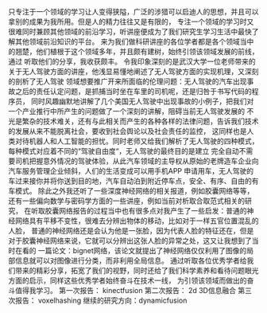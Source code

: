 只专注于一个领域的学习让人变得狭隘，广泛的涉猎可以启迪人的思想，并且可以拿别的成果为我所用。但是人的精力往往又是有限的，
专注一个领域的学习时又很难同时兼顾其他领域的前沿学习，听讲座便成为了我们研究生学习生活中最快了解其他领域前沿知识的平台。
来为我们做科研讲座的各位学者都是各个领域当中的翘楚，他们植根于这个领域多年，并且颇有建树，始终引领该领域发展的前线，通过
听取他们的分享，我收获颇丰。
令我印象深刻的是武汉大学一位老师带来的关于无人驾驶方面的讲座，他浅显易懂地阐述了无人驾驶方面的实现机理，又深刻的剖析了无人驾驶
领域想要推广开来所面临的伦理问题：无人驾驶的汽车出现事故之后的责任认定问题，是抓捕当时坐在车里的司机呢，还是归咎于书写代码的程序员，
同时风趣幽默地讲解了几个美国无人驾驶中出现事故的小例子，把我们对一个产业推行中所产生的问题做了一个深刻的讲解，阻碍当前无人驾驶发展的
不光是繁杂的技术难关，还有与此相关而产生的各种各样的法律问题，告诉我们技术的发展从来不能脱离社会，要收到社会舆论以及社会责任的监控，
这同样也是人类对待机器人和人工智能的担忧。同时老师又给我们解析了无人驾驶的四种模式，每种模式对应着不同的“驾驶自由度“，无人驾驶的最终目的是建立
完全自动不需要司机把握意外情况的驾驶体验，从此汽车领域的主导权从原始的老牌造车企业向汽车服务管理企业倾斜，人们的生活变成可以用手机APP
申请用车，无人驾驶的车过来接你并将你送到目的地，汽车自动泊到附近停车点，安全、有序、自由的有车模式。
除此之外我还听了一些深度神经网络的相关报道，例如胶囊网络等等，还有一些偏向数学与密码学方面的一些讲座，例如当前对析取合取范式相关的研究，
在听取胶囊网络报告的过程当中也有很多点对我产生了一些启发：普通的神经网络具有平移不变性，很难去分辨出物体的移动，比如对于一样五官位置混乱的人脸，
普通的神经网络还是会认为他是一张脸，因为代表人脸的特征还在，但是对于胶囊神经网络来说，它就可以分辨出这张人脸的异常之处，这又让我想到了当时在看的
一篇论文：bignet网络，该论文就提出了神经网络仅仅利用了图像的局部信息就可以对图像进行分类，而非利用全局信息。
通过听取各位优秀学者给我们带来的精彩分享，拓宽了我们的视野，同时还给了我们科学素养和看待问题眼光方面的启示，同样这些优秀学者始终奋斗在技术一线，
为引领该领域而做出的奋斗值得我学习。
第一次报告：
kinectfusion
第二次报告：
2d 3D信息融合
第三次报告：
voxelhashing
继续的研究方向：dynamicfusion
